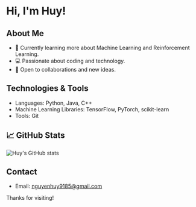 # Hi, I'm Huy!

## About Me
- 🌱 Currently learning more about Machine Learning and Reinforcement Learning.
- 💻 Passionate about coding and technology.
- 🤝 Open to collaborations and new ideas.

## Technologies & Tools
- Languages: Python, Java, C++
- Machine Learning Libraries: TensorFlow, PyTorch, scikit-learn
- Tools: Git

## 📈 GitHub Stats
![Huy's GitHub stats](https://github-readme-stats.vercel.app/api?username=Huy1902&show_icons=true&theme=radical)

## Contact
- Email: nguyenhuy9185@gmail.com

Thanks for visiting!
